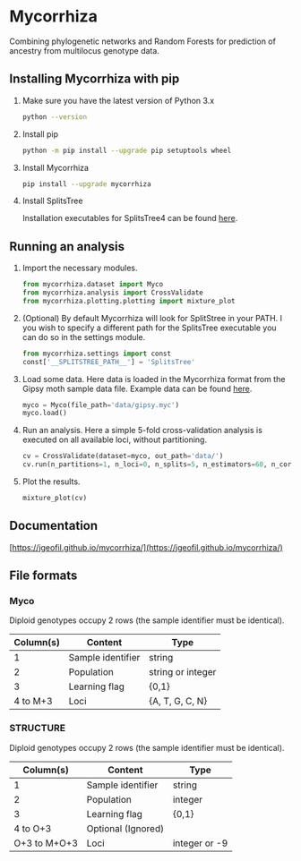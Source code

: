 # Mycorrhiza
Combining phylogenetic networks and Random Forests for prediction of ancestry from multilocus genotype data.

## Installing Mycorrhiza with pip

1. Make sure you have the latest version of Python 3.x

    ```bash
    python --version
    ```

2. Install pip

    ```bash
    python -m pip install --upgrade pip setuptools wheel
    ```

3. Install Mycorrhiza

    ```bash
    pip install --upgrade mycorrhiza
    ```

4. Install SplitsTree

    Installation executables for SplitsTree4 can be 
    found [here](http://ab.inf.uni-tuebingen.de/data/software/splitstree4/download/welcome.html).
    
## Running an analysis

1. Import the necessary modules.
    
    ```python
    from mycorrhiza.dataset import Myco
    from mycorrhiza.analysis import CrossValidate
    from mycorrhiza.plotting.plotting import mixture_plot
    ```
2. (Optional) By default Mycorrhiza will look for SplitStree in your PATH. 
I you wish to specify a different path for the SplitsTree executable you can do so in the settings module.

    ```python
    from mycorrhiza.settings import const
    const['__SPLITSTREE_PATH__'] = 'SplitsTree'
 
    ```
3. Load some data. Here data is loaded in the Mycorrhiza format from the Gipsy moth sample data file.
	Example data can be found [here](https://github.com/jgeofil/mycorrhiza/tree/master/examples/data).

    ```python
    myco = Myco(file_path='data/gipsy.myc')
    myco.load()
    ```

4. Run an analysis. Here a simple 5-fold cross-validation analysis is executed on all available loci,
without partitioning.

    ```python
    cv = CrossValidate(dataset=myco, out_path='data/')
	cv.run(n_partitions=1, n_loci=0, n_splits=5, n_estimators=60, n_cores=1)
    ```
    
5. Plot the results.

    ```python
    mixture_plot(cv)
    ```
    
## Documentation

[https://jgeofil.github.io/mycorrhiza/](https://jgeofil.github.io/mycorrhiza/)


## File formats

### Myco

Diploid genotypes occupy 2 rows (the sample identifier must be identical).

| Column(s) | Content           | Type                       |
| --------- | ----------------- | -------------------------- |
| 1         | Sample identifier | string                     |
| 2         | Population   	    | string or integer          |
| 3         | Learning flag     | {0,1}                      |
| 4 to M+3  | Loci	            | {A, T, G, C, N}            |

### STRUCTURE

Diploid genotypes occupy 2 rows (the sample identifier must be identical).

| Column(s)     | Content           | Type                       |
| ------------- | ----------------- | -------------------------- |
| 1             | Sample identifier | string                     |
| 2             | Population   	    | integer                    |
| 3             | Learning flag     | {0,1}                      |
| 4 to O+3      | Optional (Ignored)|                            |
| O+3 to M+O+3  | Loci	            | integer or -9              |

